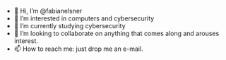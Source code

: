 - 👋 Hi, I’m @fabianelsner
- 👀 I’m interested in computers and cybersecurity
- 🌱 I’m currently studying cybersecurity
- 💞️ I’m looking to collaborate on anything that comes along and arouses interest.
- 📫 How to reach me: just drop me an e-mail.

<!---
fabianelsner/fabianelsner is a ✨ special ✨ repository because its `README.md` (this file) appears on your GitHub profile.
You can click the Preview link to take a look at your changes.
--->

